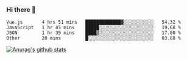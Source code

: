 ### Hi there 👋



<!--
**webB1an/webB1an** is a ✨ _special_ ✨ repository because its `README.md` (this file) appears on your GitHub profile.

Here are some ideas to get you started:

- 🔭 I’m currently working on ...
- 🌱 I’m currently learning ...
- 👯 I’m looking to collaborate on ...
- 🤔 I’m looking for help with ...
- 💬 Ask me about ...
- 📫 How to reach me: ...
- 😄 Pronouns: ...
- ⚡ Fun fact: ...
-->

<!--START_SECTION:waka-->

```text
Vue.js       4 hrs 51 mins   █████████████▓░░░░░░░░░░░   54.32 %
JavaScript   1 hr 45 mins    █████░░░░░░░░░░░░░░░░░░░░   19.68 %
JSON         1 hr 35 mins    ████▒░░░░░░░░░░░░░░░░░░░░   17.80 %
Other        20 mins         █░░░░░░░░░░░░░░░░░░░░░░░░   03.88 %
```

<!--END_SECTION:waka-->


[![Anurag's github stats](https://github-readme-stats.vercel.app/api?username=webB1an&show_icons=true&theme=radical)](https://github.com/anuraghazra/github-readme-stats)

